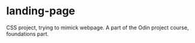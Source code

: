 # landing-page
CSS project, trying to mimick webpage. A part of the Odin project course, foundations part. 
